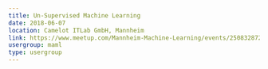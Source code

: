 ```yaml
---
title: Un-Supervised Machine Learning
date: 2018-06-07
location: Camelot ITLab GmbH, Mannheim
link: https://www.meetup.com/Mannheim-Machine-Learning/events/250832872/
usergroup: maml
type: usergroup
---
```

